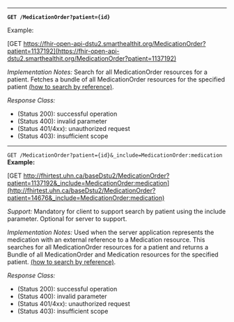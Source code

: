 
-----------

**`GET /MedicationOrder?patient={id}`**

Example:

[GET https://fhir-open-api-dstu2.smarthealthit.org/MedicationOrder?patient=1137192](https://fhir-open-api-dstu2.smarthealthit.org/MedicationOrder?patient=1137192)

*Implementation Notes:*  Search for all MedicationOrder resources for a patient. Fetches a bundle of all MedicationOrder resources for the specified patient  [(how to search by reference)].

*Response Class:*

-   (Status 200): successful operation
-   (Status 400): invalid parameter
-   (Status 401/4xx): unauthorized request
-   (Status 403): insufficient scope

-----------

`GET /MedicationOrder?patient={id}&_include=MedicationOrder:medication`
**Example:**

[GET http://fhirtest.uhn.ca/baseDstu2/MedicationOrder?patient=1137192&_include=MedicationOrder:medication](http://fhirtest.uhn.ca/baseDstu2/MedicationOrder?patient=14676&_include=MedicationOrder:medication)

*Support:* Mandatory for client to support search by patient using the include parameter.  Optional for server to support.

*Implementation Notes:*  Used when the server application represents the medication with an external reference to  a Medication resource. This searches for all MedicationOrder resources for a patient and returns a Bundle of all MedicationOrder and Medication resources for the specified patient.  [(how to search by reference)].

*Response Class:*

-   (Status 200): successful operation
-   (Status 400): invalid parameter
-   (Status 401/4xx): unauthorized request
-   (Status 403): insufficient scope

  [(how to search by reference)]: http://hl7.org/fhir/DSTU2/search.html#reference
  [(how to search by token)]: http://hl7.org/fhir/DSTU2/search.html#token
  [Composite Search Parameters]: http://hl7.org/fhir/search.html#combining
  [(how to search by date)]: http://hl7.org/fhir/DSTU2/search.html#date
